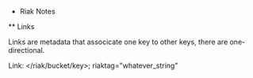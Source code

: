 * Riak Notes

** Links

Links are metadata that associcate one key to other keys, there are one-directional.

Link: </riak/bucket/key>; riaktag=\"whatever_string\"

